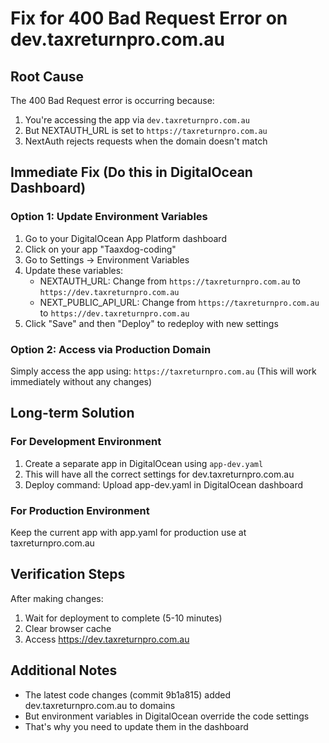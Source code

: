 # Fix for 400 Bad Request Error on dev.taxreturnpro.com.au

## Root Cause
The 400 Bad Request error is occurring because:
1. You're accessing the app via `dev.taxreturnpro.com.au`
2. But NEXTAUTH_URL is set to `https://taxreturnpro.com.au`
3. NextAuth rejects requests when the domain doesn't match

## Immediate Fix (Do this in DigitalOcean Dashboard)

### Option 1: Update Environment Variables
1. Go to your DigitalOcean App Platform dashboard
2. Click on your app "Taaxdog-coding"
3. Go to Settings → Environment Variables
4. Update these variables:
   - NEXTAUTH_URL: Change from `https://taxreturnpro.com.au` to `https://dev.taxreturnpro.com.au`
   - NEXT_PUBLIC_API_URL: Change from `https://taxreturnpro.com.au` to `https://dev.taxreturnpro.com.au`
5. Click "Save" and then "Deploy" to redeploy with new settings

### Option 2: Access via Production Domain
Simply access the app using: `https://taxreturnpro.com.au`
(This will work immediately without any changes)

## Long-term Solution

### For Development Environment
1. Create a separate app in DigitalOcean using `app-dev.yaml`
2. This will have all the correct settings for dev.taxreturnpro.com.au
3. Deploy command: Upload app-dev.yaml in DigitalOcean dashboard

### For Production Environment
Keep the current app with app.yaml for production use at taxreturnpro.com.au

## Verification Steps
After making changes:
1. Wait for deployment to complete (5-10 minutes)
2. Clear browser cache
3. Access https://dev.taxreturnpro.com.au

## Additional Notes
- The latest code changes (commit 9b1a815) added dev.taxreturnpro.com.au to domains
- But environment variables in DigitalOcean override the code settings
- That's why you need to update them in the dashboard